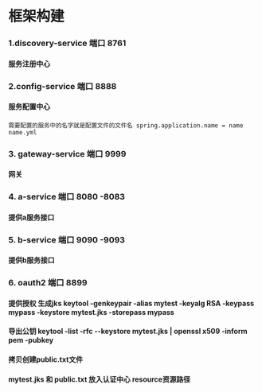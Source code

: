 #                                                                     框架构建

### 1.discovery-service 端口 8761
#### 服务注册中心
### 2.config-service 端口 8888
#### 服务配置中心 
    需要配置的服务中的名字就是配置文件的文件名 spring.application.name = name   name.yml 
### 3. gateway-service 端口 9999
#### 网关
### 4. a-service 端口 8080 -8083
#### 提供a服务接口
### 5. b-service 端口 9090 -9093
#### 提供b服务接口
### 6. oauth2 端口 8899
#### 提供授权 生成jks  keytool -genkeypair -alias mytest -keyalg RSA -keypass mypass -keystore mytest.jks -storepass mypass
#### 导出公钥 keytool -list -rfc --keystore mytest.jks | openssl x509 -inform pem -pubkey
#### 拷贝创建public.txt文件
#### mytest.jks 和 public.txt 放入认证中心 resource资源路径
